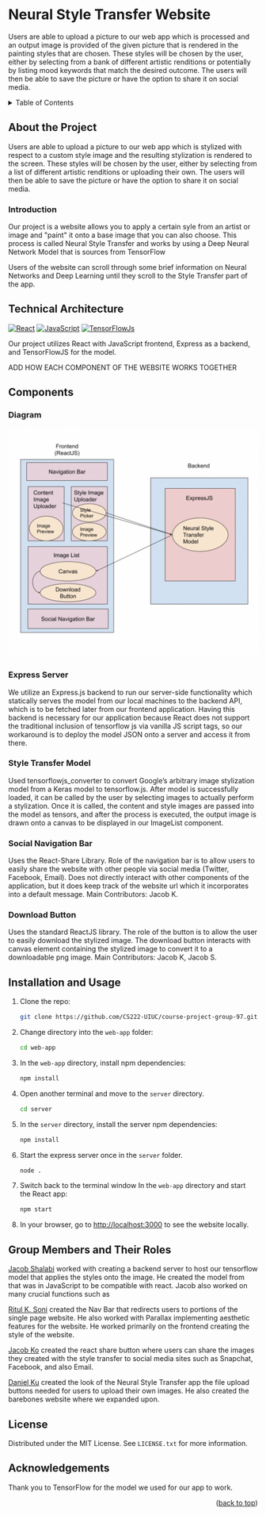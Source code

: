 # Neural Style Transfer Website

Users are able to upload a picture to our web app which is processed and an output image is provided of the given picture that is rendered in the painting styles that are chosen. These styles will be chosen by the user, either by selecting from a bank of different artistic renditions or potentially by listing mood keywords that match the desired outcome. The users will then be able to save the picture or have the option to share it on social media. 

<a name="readme-top"></a>




<details>
  <summary>Table of Contents</summary>
  <ol>
    <li>
      <a href="#about-the-project">About The Project</a>
      <ul>
        <li><a href="#introduction">Introduction</a></li>
      </ul>
    </li>
    <li>
      <a href="#technical-architecture">Technical Architecture</a>
      <ul>
        <li><a href="#components">Components</a></li>
        <li><a href="#diagram">Diagram</a></li>
      </ul>
    </li>
    <li><a href="#installation-and-usage">Installation and Usage</a></li>
    <li><a href="#group-members-and-their-roles">Group members and their roles</a></li>
    <li><a href="#license">License</a></li>
    <li><a href="#acknowledgements">Acknowledgements</a></li>
  </ol>
</details>

## About the Project

Users are able to upload a picture to our web app which is stylized with respect to a custom style image and the resulting stylization is rendered to the screen. These styles will be chosen by the user, either by selecting from a list of different artistic renditions or uploading their own. The users will then be able to save the picture or have the option to share it on social media. 

### Introduction

Our project is a website allows you to apply a certain syle from an artist or image and "paint" it onto a base image that you can also choose. This process is called Neural Style Transfer and works by using a Deep Neural Network Model that is sources from TensorFlow

Users of the website can scroll through some brief information on Neural Networks and Deep Learning until they scroll to the Style Transfer part of the app.



## Technical Architecture

[![React][React.js]][React-url] [![JavaScript][JavaScript]][JavaScript-url] [![TensorFlowJs][TensorFlowJS]][TensorFlowJS-url]

Our project utilizes React with JavaScript frontend, Express as a backend, and TensorFlowJS for the model.

ADD HOW EACH COMPONENT OF THE WEBSITE WORKS TOGETHER

## Components

### Diagram


![image](images/ArchitectureDiagram.png)

### Express Server

We utilize an Express.js backend to run our server-side functionality which statically serves the model from our local machines to the backend API, which is to be fetched later from our frontend application. Having this backend is necessary for our application because React does not support the traditional inclusion of tensorflow js via vanilla JS script tags, so our workaround is to deploy the model JSON onto a server and access it from there.

### Style Transfer Model

Used tensorflowjs_converter to convert Google’s arbitrary image stylization model from a Keras model to tensorflow.js. After model is successfully loaded, it can be called by the user by selecting images to actually perform a stylization. Once it is called, the content and style images are passed into the model as tensors, and after the process is executed, the output image is drawn onto a canvas to be displayed in our ImageList component.

### Social Navigation Bar

Uses the React-Share Library. Role of the navigation bar is to allow users to easily share the website with other people via social media (Twitter, Facebook, Email). Does not directly interact with other components of the application, but it does keep track of the website url which it incorporates into a default message. Main Contributors: Jacob K.

### Download Button

Uses the standard ReactJS library. The role of the button is to allow the user to easily download the stylized image. The download button interacts with canvas element containing the stylized image to convert it to a downloadable png image. Main Contributors: Jacob K, Jacob S.

###

## Installation and Usage

1. Clone the repo:
   ```sh
   git clone https://github.com/CS222-UIUC/course-project-group-97.git
   ```
2. Change directory into the `web-app` folder:
    ```sh
    cd web-app
    ```
3. In the `web-app` directory, install npm dependencies:
   ```sh
   npm install
   ```
4. Open another terminal and move to the `server` directory. 
    ```sh
    cd server
    ```
5. In the `server` directory, install the server npm dependencies:
   ```sh
   npm install
   ```
6. Start the express server once in the `server` folder. 
    ```sh
    node .
    ```    
7. Switch back to the terminal window In the `web-app` directory and start the React app:
    ```sh
    npm start
    ```

8. In your browser, go to [http://localhost:3000](http://localhost:3000) to see the website locally.

## Group Members and Their Roles

[Jacob Shalabi](https://github.com/jshalabi03) worked with creating a backend server to host our tensorflow model that applies the styles onto the image. He created the model from that was in JavaScript to be compatible with react. Jacob also worked on many crucial functions such as

[Ritul K. Soni](https://github.com/RitulSoni) created the Nav Bar that redirects users to portions of the single page website. He also worked with Parallax implementing aesthetic features for the website. He worked primarily on the frontend creating the style of the website.

[Jacob Ko](https://github.com/jacobko57) created the react share button where users can share the images they created with the style transfer to social media sites such as Snapchat, Facebook, and also Email.

[Daniel Ku](https://github.com/dk9966) created the look of the Neural Style Transfer app the file upload buttons needed for users to upload their own images. He also created the barebones website where we expanded upon. 


## License
Distributed under the MIT License. See `LICENSE.txt` for more information.

## Acknowledgements
Thank you to TensorFlow for the model we used for our app to work. 

<p align="right">(<a href="#readme-top">back to top</a>)</p>

<!-- Links & Images -->
[contributors-shield]: https://img.shields.io/github/contributors/CS222-UIUC/course-project-group-97.svg?style=for-the-badge
[contributors-url]: https://github.com/CS222-UIUC/course-project-group-97/graphs/contributors
[stars-shield]: https://img.shields.io/github/stars/CS222-UIUC/course-project-group-97.svg?style=for-the-badge
[stars-url]: https://github.com/CS222-UIUC/course-project-group-97/stargazers
[React.js]: https://img.shields.io/badge/React-20232A?style=for-the-badge&logo=react&logoColor=61DAFB
[React-url]: https://reactjs.org/
[JavaScript]:https://img.shields.io/badge/JavaScript-JS-yellowgreen
[JavaScript-url]: https://www.javascript.com
[TensorFlowJs]: https://img.shields.io/badge/TensorFlow-TensorFlow.js-blue
[TensorFlowJs-url]: https://www.tensorflow.org

